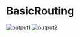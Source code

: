 # BasicRouting

![output1](https://user-images.githubusercontent.com/83118372/122672887-9fb00a00-d182-11eb-94be-4259a5751061.JPG)
![output2](https://user-images.githubusercontent.com/83118372/122672891-a6d71800-d182-11eb-9539-a8fb60ae36af.JPG)
